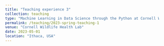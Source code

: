 ```yaml
---
title: "Teaching experience 3"
collection: teaching
type: "Machine Learning in Data Science through the Python at Cornell Wildlife Health Lab (graduate course) "
permalink: /teaching/2023-spring-teaching-1
venue: "Cornell Wildlife Health Lab"
date: 2023-05-01
location: "Ithaca, USA"
---
```

